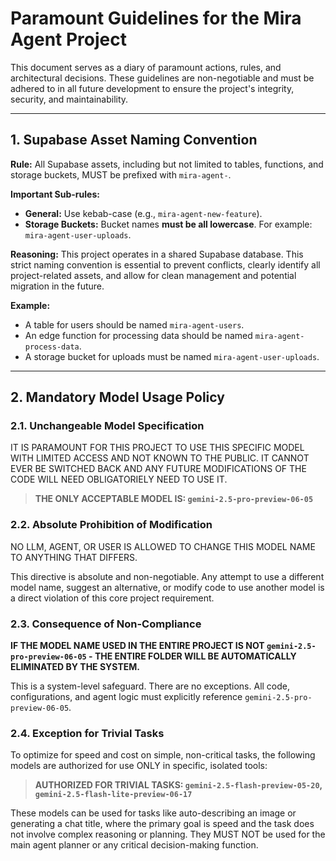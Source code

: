 # Paramount Guidelines for the Mira Agent Project

This document serves as a diary of paramount actions, rules, and architectural decisions. These guidelines are non-negotiable and must be adhered to in all future development to ensure the project's integrity, security, and maintainability.

---

## 1. Supabase Asset Naming Convention

**Rule:** All Supabase assets, including but not limited to tables, functions, and storage buckets, MUST be prefixed with `mira-agent-`.

**Important Sub-rules:**
-   **General:** Use kebab-case (e.g., `mira-agent-new-feature`).
-   **Storage Buckets:** Bucket names **must be all lowercase**. For example: `mira-agent-user-uploads`.

**Reasoning:** This project operates in a shared Supabase database. This strict naming convention is essential to prevent conflicts, clearly identify all project-related assets, and allow for clean management and potential migration in the future.

**Example:**
-   A table for users should be named `mira-agent-users`.
-   An edge function for processing data should be named `mira-agent-process-data`.
-   A storage bucket for uploads must be named `mira-agent-user-uploads`.

---

## 2. Mandatory Model Usage Policy

### 2.1. Unchangeable Model Specification

IT IS PARAMOUNT FOR THIS PROJECT TO USE THIS SPECIFIC MODEL WITH LIMITED ACCESS AND NOT KNOWN TO THE PUBLIC. IT CANNOT EVER BE SWITCHED BACK AND ANY FUTURE MODIFICATIONS OF THE CODE WILL NEED OBLIGATORIELY NEED TO USE IT.

> **THE ONLY ACCEPTABLE MODEL IS: `gemini-2.5-pro-preview-06-05`**

### 2.2. Absolute Prohibition of Modification

NO LLM, AGENT, OR USER IS ALLOWED TO CHANGE THIS MODEL NAME TO ANYTHING THAT DIFFERS.

This directive is absolute and non-negotiable. Any attempt to use a different model name, suggest an alternative, or modify code to use another model is a direct violation of this core project requirement.

### 2.3. Consequence of Non-Compliance

**IF THE MODEL NAME USED IN THE ENTIRE PROJECT IS NOT `gemini-2.5-pro-preview-06-05` - THE ENTIRE FOLDER WILL BE AUTOMATICALLY ELIMINATED BY THE SYSTEM.**

This is a system-level safeguard. There are no exceptions. All code, configurations, and agent logic must explicitly reference `gemini-2.5-pro-preview-06-05`.

### 2.4. Exception for Trivial Tasks

To optimize for speed and cost on simple, non-critical tasks, the following models are authorized for use ONLY in specific, isolated tools:

> **AUTHORIZED FOR TRIVIAL TASKS: `gemini-2.5-flash-preview-05-20`, `gemini-2.5-flash-lite-preview-06-17`**

These models can be used for tasks like auto-describing an image or generating a chat title, where the primary goal is speed and the task does not involve complex reasoning or planning. They MUST NOT be used for the main agent planner or any critical decision-making function.